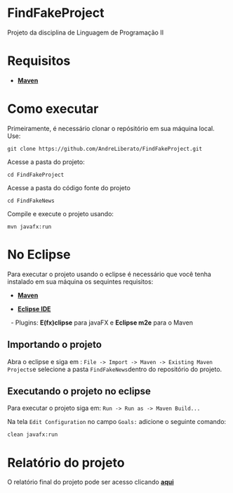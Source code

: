 # FindFakeProject

Projeto da disciplina de Linguagem de Programação II

# Requisitos

- [**Maven**](https://maven.apache.org/download.cgi)
  

# Como executar

Primeiramente, é necessário clonar o repósitório em sua máquina local. Use:

```
git clone https://github.com/AndreLiberato/FindFakeProject.git
```

Acesse a pasta do projeto:

```
cd FindFakeProject
```

Acesse a pasta do código fonte do projeto 
```
cd FindFakeNews
```

Compile e execute o projeto usando:

```
mvn javafx:run
```

# No Eclipse

Para executar o projeto usando o eclipse é necessário que você tenha instalado em sua máquina os sequintes requisitos:

- [**Maven**](https://maven.apache.org/download.cgi)
  
- [**Eclipse IDE**](https://www.eclipse.org/downloads/)
  

  - Plugins: **E(fx)clipse** para javaFX e **Eclipse m2e** para o Maven

## Importando o projeto

Abra o eclipse e siga em : `File -> Import -> Maven -> Existing Maven Projects`e selecione a pasta `FindFakeNews`dentro do repositório do projeto.

## Executando o projeto no eclipse

Para executar o projeto siga em: `Run -> Run as -> Maven Build...`

Na tela `Edit Configuration` no campo `Goals:` adicione o seguinte comando:

```
clean javafx:run
```

# Relatório do projeto

O relatório final do projeto pode ser acesso clicando [**aqui**](https://drive.google.com/file/d/1yzYCjH2uwvR5Z4YVVOe8Gsy6li1LTu2i/view?usp=sharing)